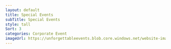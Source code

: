 ```yaml
---
layout: default
title: Special Events
subTitle: Special Events
style: tall
Sort: 3
categories: Corporate Event
imageUrl: https://unforgettableevents.blob.core.windows.net/website-images/services/web-special-events.jpg
---
```

